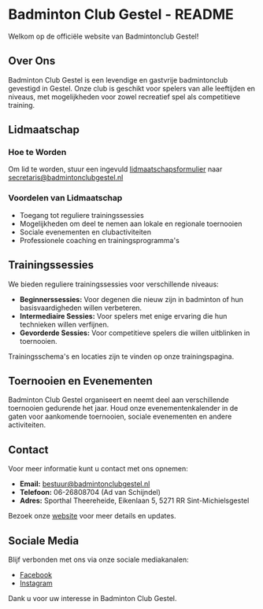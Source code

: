 # Badminton Club Gestel - README

Welkom op de officiële website van Badmintonclub Gestel!

## Over Ons
Badminton Club Gestel is een levendige en gastvrije badmintonclub gevestigd in Gestel. Onze club is geschikt voor spelers van alle leeftijden en niveaus, met mogelijkheden voor zowel recreatief spel als competitieve training.

## Lidmaatschap
### Hoe te Worden
Om lid te worden, stuur een ingevuld [lidmaatschapsformulier](../files/bcg.pdf) naar secretaris@badmintonclubgestel.nl

### Voordelen van Lidmaatschap
- Toegang tot reguliere trainingssessies
- Mogelijkheden om deel te nemen aan lokale en regionale toernooien
- Sociale evenementen en clubactiviteiten
- Professionele coaching en trainingsprogramma's

## Trainingssessies
We bieden reguliere trainingssessies voor verschillende niveaus:
- **Beginnerssessies:** Voor degenen die nieuw zijn in badminton of hun basisvaardigheden willen verbeteren.
- **Intermediaire Sessies:** Voor spelers met enige ervaring die hun technieken willen verfijnen.
- **Gevorderde Sessies:** Voor competitieve spelers die willen uitblinken in toernooien.

Trainingsschema's en locaties zijn te vinden op onze trainingspagina.

## Toernooien en Evenementen
Badminton Club Gestel organiseert en neemt deel aan verschillende toernooien gedurende het jaar. Houd onze evenementenkalender in de gaten voor aankomende toernooien, sociale evenementen en andere activiteiten.

## Contact
Voor meer informatie kunt u contact met ons opnemen:
- **Email:** bestuur@badmintonclubgestel.nl
- **Telefoon:** 06-26808704 (Ad van Schijndel)
- **Adres:** Sporthal Theereheide, Eikenlaan 5, 5271 RR Sint-Michielsgestel

Bezoek onze [website](http://badmintonclubgestel.nl) voor meer details en updates.

## Sociale Media
Blijf verbonden met ons via onze sociale mediakanalen:
- [Facebook](https://www.facebook.com/badmintonclubbcg)
- [Instagram](https://instagram.com)

Dank u voor uw interesse in Badminton Club Gestel. 
